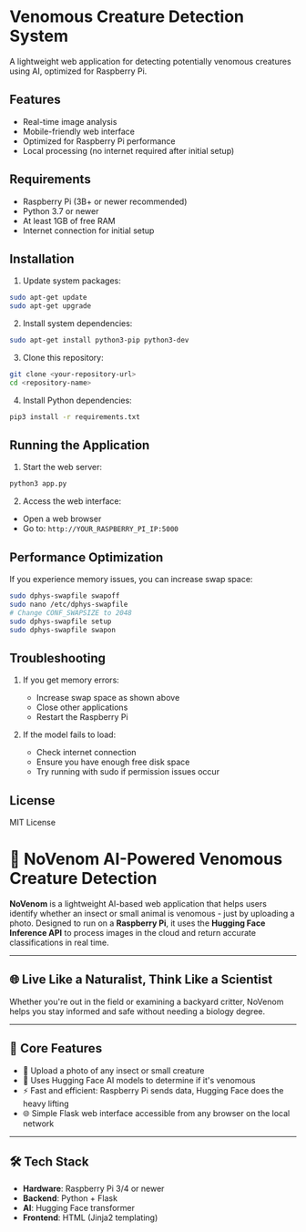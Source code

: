 # Venomous Creature Detection System

A lightweight web application for detecting potentially venomous creatures using AI, optimized for Raspberry Pi.

## Features
- Real-time image analysis
- Mobile-friendly web interface
- Optimized for Raspberry Pi performance
- Local processing (no internet required after initial setup)

## Requirements
- Raspberry Pi (3B+ or newer recommended)
- Python 3.7 or newer
- At least 1GB of free RAM
- Internet connection for initial setup

## Installation

1. Update system packages:
```bash
sudo apt-get update
sudo apt-get upgrade
```

2. Install system dependencies:
```bash
sudo apt-get install python3-pip python3-dev
```

3. Clone this repository:
```bash
git clone <your-repository-url>
cd <repository-name>
```

4. Install Python dependencies:
```bash
pip3 install -r requirements.txt
```

## Running the Application

1. Start the web server:
```bash
python3 app.py
```

2. Access the web interface:
- Open a web browser
- Go to: `http://YOUR_RASPBERRY_PI_IP:5000`

## Performance Optimization

If you experience memory issues, you can increase swap space:
```bash
sudo dphys-swapfile swapoff
sudo nano /etc/dphys-swapfile
# Change CONF_SWAPSIZE to 2048
sudo dphys-swapfile setup
sudo dphys-swapfile swapon
```

## Troubleshooting

1. If you get memory errors:
   - Increase swap space as shown above
   - Close other applications
   - Restart the Raspberry Pi

2. If the model fails to load:
   - Check internet connection
   - Ensure you have enough free disk space
   - Try running with sudo if permission issues occur

## License
MIT License

# 🐍 NoVenom AI-Powered Venomous Creature Detection

**NoVenom** is a lightweight AI-based web application that helps users identify whether an insect or small animal is venomous - just by uploading a photo. Designed to run on a **Raspberry Pi**, it uses the **Hugging Face Inference API** to process images in the cloud and return accurate classifications in real time.

---

## 🌐 Live Like a Naturalist, Think Like a Scientist

Whether you're out in the field or examining a backyard critter, NoVenom helps you stay informed and safe without needing a biology degree.

---

## 🧠 Core Features

- 🌿 Upload a photo of any insect or small creature
- 🧬 Uses Hugging Face AI models to determine if it's venomous
- ⚡ Fast and efficient: Raspberry Pi sends data, Hugging Face does the heavy lifting
- 🌐 Simple Flask web interface accessible from any browser on the local network

---

## 🛠 Tech Stack

- **Hardware**: Raspberry Pi 3/4 or newer  
- **Backend**: Python + Flask  
- **AI**: Hugging Face transformer  
- **Frontend**: HTML (Jinja2 templating)


